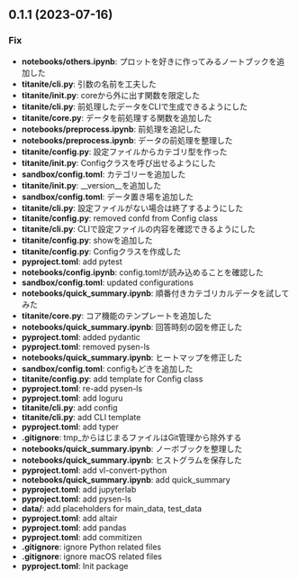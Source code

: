## 0.1.1 (2023-07-16)

### Fix

- **notebooks/others.ipynb**: プロットを好きに作ってみるノートブックを追加した
- **titanite/cli.py**: 引数の名前を工夫した
- **titanite/__init__.py**: coreから外に出す関数を限定した
- **titanite/cli.py**: 前処理したデータをCLIで生成できるようにした
- **titanite/core.py**: データを前処理する関数を追加した
- **notebooks/preprocess.ipynb**: 前処理を追記した
- **notebooks/preprocess.ipynb**: データの前処理を整理した
- **titanite/config.py**: 設定ファイルからカテゴリ型を作った
- **titanite/__init__.py**: Configクラスを呼び出せるようにした
- **sandbox/config.toml**: カテゴリーを追加した
- **titanite/__init__.py**: __version__を追加した
- **sandbox/config.toml**: データ置き場を追加した
- **titanite/cli.py**: 設定ファイルがない場合は終了するようにした
- **titanite/config.py**: removed confd from Config class
- **titanite/cli.py**: CLIで設定ファイルの内容を確認できるようにした
- **titanite/config.py**: showを追加した
- **titanite/config.py**: Configクラスを作成した
- **pyproject.toml**: add pytest
- **notebooks/config.ipynb**: config.tomlが読み込めることを確認した
- **sandbox/config.toml**: updated configurations
- **notebooks/quick_summary.ipynb**: 順番付きカテゴリカルデータを試してみた
- **titanite/core.py**: コア機能のテンプレートを追加した
- **notebooks/quick_summary.ipynb**: 回答時刻の図を修正した
- **pyproject.toml**: added pydantic
- **pyproject.toml**: removed pysen-ls
- **notebooks/quick_summary.ipynb**: ヒートマップを修正した
- **sandbox/config.toml**: configもどきを追加した
- **titanite/config.py**: add template for Config class
- **pyproject.toml**: re-add pysen-ls
- **pyproject.toml**: add loguru
- **titanite/cli.py**: add config
- **titanite/cli.py**: add CLI template
- **pyproject.toml**: add typer
- **.gitignore**: tmp_からはじまるファイルはGit管理から除外する
- **notebooks/quick_summary.ipynb**: ノーボブックを整理した
- **notebooks/quick_summary.ipynb**: ヒストグラムを保存した
- **pyproject.toml**: add vl-convert-python
- **notebooks/quick_summary.ipynb**: add quick_summary
- **pyproject.toml**: add jupyterlab
- **pyproject.toml**: add pysen-ls
- **data/**: add placeholders for main_data, test_data
- **pyproject.toml**: add altair
- **pyproject.toml**: add pandas
- **pyproject.toml**: add commitizen
- **.gitignore**: ignore Python related files
- **.gitignore**: ignore macOS related files
- **pyproject.toml**: Init package
